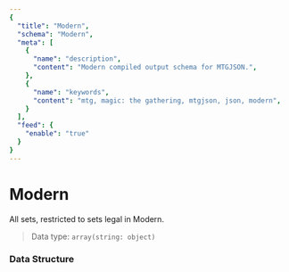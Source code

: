 ```yaml
---
{
  "title": "Modern",
  "schema": "Modern",
  "meta": [
    {
      "name": "description",
      "content": "Modern compiled output schema for MTGJSON.",
    },
    {
      "name": "keywords",
      "content": "mtg, magic: the gathering, mtgjson, json, modern",
    }
  ],
  "feed": {
    "enable": "true"
  }
}
---
```


# Modern

All sets, restricted to sets legal in Modern.

> Data type: `array(string: object)`  

### Data Structure

<GenerateTable/>